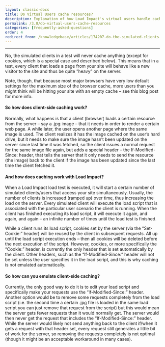```yaml
---
layout: classic-docs
title: Do Virtual Users cache resources?
description: Explanation of how Load Impact's virtual users handle caching during a test.
permalink: /3.0/do-virtual-users-cache-resources
categories: [frequently-asked-questions]
order: 4
redirect_from: /knowledgebase/articles/174207-do-the-simulated-clients-in-a-test-cache-objects-t
---
```


***

No, the simulated clients in a test will never cache anything (except for cookies, which is a special case and described below). This means that in a test, every client that loads a page from your site will behave like a new visitor to the site and thus be quite “heavy” on the server.

Note, though, that because most major browsers have very low default settings for the maximum size of the browser cache, more users than you might think will be hitting your site with an empty cache – see this blog post for more info.

#### So how does client-side caching work?

Normally, what happens is that a client (browser) loads a certain resource from the server – say a .jpg image – that it needs in order to render a certain web page. A while later, the user opens another page where the same image is used. The client realizes it has the image cached on the user’s hard drive, but it needs to make sure the image hasn’t been updated on the server since last time it was fetched, so the client issues a normal request for the same image file again, but adds a special header – the If-Modified-Since: header, that tells the server that it only needs to send the resource (the image) back to the client if the image has been updated since the last time the client fetched it.

#### And how does caching work with Load Impact?

When a Load Impact load test is executed, it will start a certain number of simulated clients/users that access your site simultaneously. Usually, the number of clients is increased (ramped up) over time, thus increasing the load on the server. Every simulated client will execute the load script that is associated with the particular user scenario the client is running. When the client has finished executing its load script, it will execute it again, and again, and again – an infinite number of times until the load test is finished.

While a client runs its load script, cookies set by the server (via the “Set-Cookie:” header) will be reused by the client in subsequent requests. All up until the load script execution ends – then all cookies will be deleted before the next execution of the script. However, cookies, or more specifically the “Cookie:” header, is currently the only header that is set automatically by the client. Other headers, such as the “If-Modified-Since:” header will not be set unless the user specifies it in the load script, and this is why caching is not emulated automatically.

#### So how can you emulate client-side caching?

Currently, the only good way to do it is to edit your load script and specifically make your requests use the “If-Modified-Since:” header. Another option would be to remove some requests completely from the load script (i.e. the second time a certain .jpg file is loaded in the same load script you can just remove that request from the script) but this would mean the server gets fewer requests than it would normally get. The server would then never get the request that includes the “If-Modified-Since:” header. While the server would likely not send anything back to the client if/when it gets a request with that header set, every request still generates a little bit of work for the server, so removing the requests completely is not optimal (though it might be an acceptable workaround in many cases).
